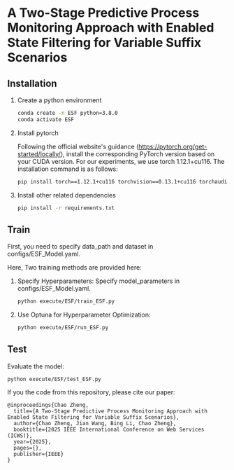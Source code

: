# A Two-Stage Predictive Process Monitoring Approach with Enabled State Filtering for Variable Suffix Scenarios

## Installation

1. Create a python environment

    ```bash
    conda create -n ESF python=3.8.0
    conda activate ESF 
    ```

2. Install pytorch

    Following the official website's guidance (<https://pytorch.org/get-started/locally/>), install the corresponding PyTorch version based on your CUDA version. For our experiments, we use torch 1.12.1+cu116. The installation command is as follows:

    ```bash
    pip install torch==1.12.1+cu116 torchvision==0.13.1+cu116 torchaudio==0.12.1 --extra-index-url https://download.pytorch.org/whl/cu116
    ```

3. Install other related dependencies

    ```bash
    pip install -r requirements.txt
    ```

## Train
First, you need to specify data_path and dataset in configs/ESF_Model.yaml. 

Here, Two training methods are provided here:

1. Specify Hyperparameters:
    Specify model_parameters in   configs/ESF_Model.yaml.
    ```bash
    python execute/ESF/train_ESF.py
    ```
2. Use Optuna for Hyperparameter Optimization:
    ```bash
    python execute/ESF/run_ESF.py
    ```
## Test

Evaluate the model:

    python execute/ESF/test_ESF.py

If you the code from this repository, please cite our paper:
```
@inproceedings{Chao Zheng,
  title={A Two-Stage Predictive Process Monitoring Approach with Enabled State Filtering for Variable Suffix Scenarios},
  author={Chao Zheng, Jian Wang, Bing Li, Chao Zheng},
  booktitle={2025 IEEE International Conference on Web Services (ICWS)},
  year={2025},
  pages={},
  publisher={IEEE}
}
```

